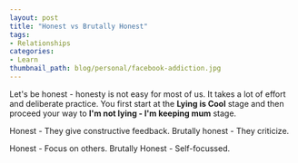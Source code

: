 ```yaml
---
layout: post
title: "Honest vs Brutally Honest"
tags:
- Relationships
categories:
- Learn
thumbnail_path: blog/personal/facebook-addiction.jpg
---
```


Let's be honest - honesty is not easy for most of us. It takes a lot of effort and deliberate practice. You first start at the **Lying is Cool** stage and then proceed your way to **I'm not lying - I'm keeping mum** stage. 

Honest - They give constructive feedback.
Brutally honest - They criticize.

Honest - Focus on others.
Brutally Honest - Self-focussed.

